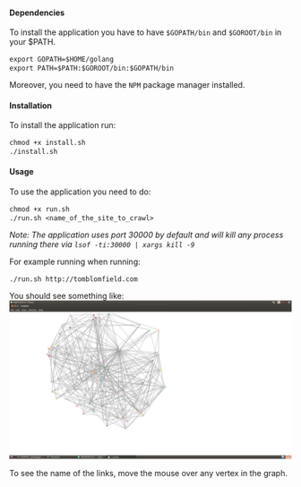 #### Dependencies
To install the application you have to have `$GOPATH/bin` and `$GOROOT/bin` in your $PATH.
```
export GOPATH=$HOME/golang
export PATH=$PATH:$GOROOT/bin:$GOPATH/bin
```

Moreover, you need to have the `NPM` package manager installed.

#### Installation
To install the application run:
```
chmod +x install.sh
./install.sh
```

#### Usage
To use the application you need to do:
```
chmod +x run.sh
./run.sh <name_of_the_site_to_crawl>
```

*Note: The application uses port 30000 by default and will kill any process running there via `lsof -ti:30000 | xargs kill -9`*

For example running when running:
```
./run.sh http://tomblomfield.com
```

You should see something like:
![ ](img/screenshot.png)

To see the name of the links, move the mouse over any vertex in the graph.
